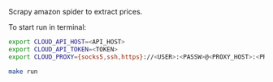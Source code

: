 Scrapy amazon spider to extract prices.

To start run in terminal:

```bash
export CLOUD_API_HOST=<API_HOST>
export CLOUD_API_TOKEN=<TOKEN>
export CLOUD_PROXY={socks5,ssh,https}://<USER>:<PASSW>@<PROXY_HOST>:<PROXY_PORT>

make run
```
